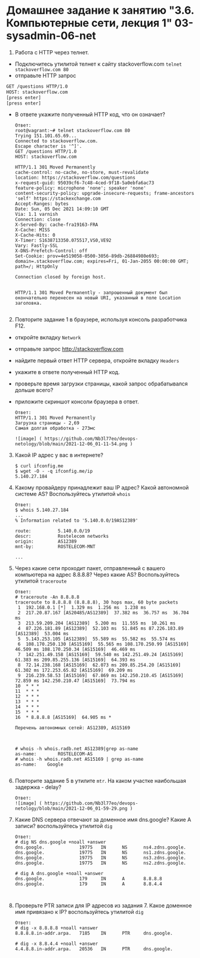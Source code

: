 # Домашнее задание к занятию "3.6. Компьютерные сети, лекция 1"  03-sysadmin-06-net

1. Работа c HTTP через телнет.
- Подключитесь утилитой телнет к сайту stackoverflow.com
`telnet stackoverflow.com 80`
- отправьте HTTP запрос
```bash
GET /questions HTTP/1.0
HOST: stackoverflow.com
[press enter]
[press enter]
```
- В ответе укажите полученный HTTP код, что он означает?

	```
	Ответ:
	root@vagrant:~# telnet stackoverflow.com 80
	Trying 151.101.65.69...
	Connected to stackoverflow.com.
	Escape character is '^]'.
	GET /questions HTTP/1.0
	HOST: stackoverflow.com

	HTTP/1.1 301 Moved Permanently
	cache-control: no-cache, no-store, must-revalidate
	location: https://stackoverflow.com/questions
	x-request-guid: 95039cf6-7c48-4ced-9f18-5a0ebfa6ac73
	feature-policy: microphone 'none'; speaker 'none'
	content-security-policy: upgrade-insecure-requests; frame-ancestors 'self' https://stackexchange.com
	Accept-Ranges: bytes
	Date: Sun, 05 Dec 2021 14:09:10 GMT
	Via: 1.1 varnish
	Connection: close
	X-Served-By: cache-fra19163-FRA
	X-Cache: MISS
	X-Cache-Hits: 0
	X-Timer: S1638713350.075517,VS0,VE92
	Vary: Fastly-SSL
	X-DNS-Prefetch-Control: off
	Set-Cookie: prov=4e519058-0500-3056-89db-26884980e693; domain=.stackoverflow.com; expires=Fri, 01-Jan-2055 00:00:00 GMT; path=/; HttpOnly

	Connection closed by foreign host.
	
	
	HTTP/1.1 301 Moved Permanently - запрошенный документ был окончательно перенесен на новый URI, указанный в поле Location заголовка.

	
	```



2. Повторите задание 1 в браузере, используя консоль разработчика F12.
- откройте вкладку `Network`
- отправьте запрос http://stackoverflow.com
- найдите первый ответ HTTP сервера, откройте вкладку `Headers`
- укажите в ответе полученный HTTP код.
- проверьте время загрузки страницы, какой запрос обрабатывался дольше всего?
- приложите скриншот консоли браузера в ответ.

	```
	Ответ:
	HTTP/1.1 301 Moved Permanently
	Загрузка страницы - 2,69
	Самая долгая обработка - 273мс

	![image] ( https://github.com/Nb3l77eo/devops-netology/blob/main/2021-12-06_01-11-54.png )
	```
  
  

3. Какой IP адрес у вас в интернете?

	```
	$ curl ifconfig.me
	$ wget -O - -q ifconfig.me/ip
	5.140.27.184
	
	```

4. Какому провайдеру принадлежит ваш IP адрес? Какой автономной системе AS? Воспользуйтесь утилитой `whois`

	```
	Ответ:
	$ whois 5.140.27.184
	...
	% Information related to '5.140.0.0/19AS12389'

	route:          5.140.0.0/19
	descr:          Rostelecom networks
	origin:         AS12389
	mnt-by:         ROSTELECOM-MNT

	...
	
	```

5. Через какие сети проходит пакет, отправленный с вашего компьютера на адрес 8.8.8.8? Через какие AS? Воспользуйтесь утилитой `traceroute`

	```
	Ответ:
	# traceroute -An 8.8.8.8
	traceroute to 8.8.8.8 (8.8.8.8), 30 hops max, 60 byte packets
	 1  192.168.0.1 [*]  1.329 ms  1.256 ms  1.238 ms
	 2  217.20.87.167 [AS20485/AS12389]  37.382 ms  36.757 ms  36.704 ms
	 3  213.59.209.204 [AS12389]  5.200 ms  11.555 ms  10.261 ms
	 4  87.226.181.89 [AS12389]  52.103 ms  51.845 ms 87.226.183.89 [AS12389]  53.004 ms
	 5  5.143.253.105 [AS12389]  55.589 ms  55.582 ms  55.574 ms
	 6  108.170.250.130 [AS15169]  55.565 ms 108.170.250.99 [AS15169]  46.509 ms 108.170.250.34 [AS15169]  46.469 ms
	 7  142.251.49.158 [AS15169]  59.540 ms 142.251.49.24 [AS15169]  61.383 ms 209.85.255.136 [AS15169]  64.393 ms
	 8  72.14.238.168 [AS15169]  62.073 ms 209.85.254.20 [AS15169]  61.302 ms 172.253.65.82 [AS15169]  69.209 ms
	 9  216.239.58.53 [AS15169]  67.869 ms 142.250.210.45 [AS15169]  72.859 ms 142.250.210.47 [AS15169]  73.794 ms
	10  * * *
	11  * * *
	12  * * *
	13  * * *
	14  * * *
	15  * * *
	16  * 8.8.8.8 [AS15169]  64.905 ms *
	
	Перечень автономных сетей: AS12389, AS15169
	
	
	
	# whois -h whois.radb.net AS12389|grep as-name
	as-name:        ROSTELECOM-AS
	# whois -h whois.radb.net AS15169 | grep as-name
	as-name:    Google

	
	```

6. Повторите задание 5 в утилите `mtr`. На каком участке наибольшая задержка - delay?

	```
	Ответ:
	![image] ( https://github.com/Nb3l77eo/devops-netology/blob/main/2021-12-06_01-59-29.png )
	
	```

7. Какие DNS сервера отвечают за доменное имя dns.google? Какие A записи? воспользуйтесь утилитой `dig`

	```
	Ответ:
	# dig NS dns.google +noall +answer
	dns.google.             19775   IN      NS      ns4.zdns.google.
	dns.google.             19775   IN      NS      ns1.zdns.google.
	dns.google.             19775   IN      NS      ns3.zdns.google.
	dns.google.             19775   IN      NS      ns2.zdns.google.
	
	# dig A dns.google +noall +answer
	dns.google.             179     IN      A       8.8.8.8
	dns.google.             179     IN      A       8.8.4.4
	
	
	
	```

8. Проверьте PTR записи для IP адресов из задания 7. Какое доменное имя привязано к IP? воспользуйтесь утилитой `dig`

	```
	Ответ:
	# dig -x 8.8.8.8 +noall +answer
	8.8.8.8.in-addr.arpa.   7185    IN      PTR     dns.google.
	
	# dig -x 8.8.4.4 +noall +answer
	4.4.8.8.in-addr.arpa.   20536   IN      PTR     dns.google.
	
	
	```
